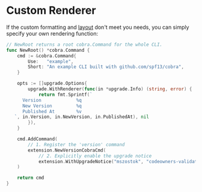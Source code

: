 # Custom Renderer

If the custom formatting and [layout](./layout.md) don't meet you needs, you can simply specify your own rendering function:

```go linenums="1" hl_lines="19-22"
// NewRoot returns a root cobra.Command for the whole CLI.
func NewRoot() *cobra.Command {
	cmd := &cobra.Command{
		Use:   "example",
		Short: "An example CLI built with github.com/spf13/cobra",
	}

	opts := []upgrade.Options{
		upgrade.WithRenderer(func(in *upgrade.Info) (string, error) {
			return fmt.Sprintf(`
      Version             %q
      New Version         %q
      Published At        %v
   `, in.Version, in.NewVersion, in.PublishedAt), nil
		}),
	}

	cmd.AddCommand(
		// 1. Register the 'version' command
		extension.NewVersionCobraCmd(
			// 2. Explicitly enable the upgrade notice
			extension.WithUpgradeNotice("mszostok", "codeowners-validator", opts...)),
	)

	return cmd
}
```
